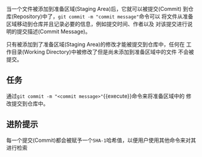 当一个文件被添加到准备区域(Staging Area)后，它就可以被提交(Commit)
到仓库(Repository)中了，`git commit -m "commit message"`命令可以
将文件从准备区域移动到仓库并且记录必要的信息，例如提交时间、作者以及
对该提交进行说明的提交描述(Commit Message)。

只有被添加到了准备区域(Staging Area)的修改才能被提交到仓库中，任何在
工作目录(Working Directory)中被修改了但是尚未添加到准备区域中的文件
不会被提交。

## 任务

通过`git commit -m "<commit message>"`{{execute}}命令来将准备区域中的
修改提交到仓库中。

## 进阶提示
每一个提交(Commit)都会被赋予一个`SHA-1`哈希值，以便用户使用其他命令来对其
进行检索
